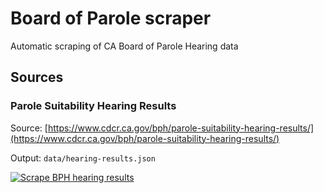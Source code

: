 # Board of Parole scraper

Automatic scraping of CA Board of Parole Hearing data 
## Sources

### Parole Suitability Hearing Results

Source: [https://www.cdcr.ca.gov/bph/parole-suitability-hearing-results/](https://www.cdcr.ca.gov/bph/parole-suitability-hearing-results/)

Output: `data/hearing-results.json`

[![Scrape BPH hearing results](https://github.com/jeremiak/ca-bph-scraper/actions/workflows/hearing-results.yml/badge.svg)](https://github.com/jeremiak/ca-bph-scraper/actions/workflows/hearing-results.yml)
